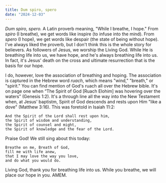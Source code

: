 ```yaml
---
title: Dum spiro, spero
date: "2024-12-03"
---
```


*Dum spiro, spero.*
A Latin proverb meaning, "While I breathe, I hope."
From *spiro* (I breathe), we get words like inspire (to infuse into the mind).
From *spero* (I hope), we get words like despair (the state of being without hope).
I've always liked the proverb, but I don't think this is the whole story for believers.
As followers of Jesus, we worship the Living God.
While He is breathing life into us, we have hope, and he's always breathing life into us.
In fact, it's Jesus' death on the cross and ultimate resurrection that is the basis for our hope.

I do, however, love the association of breathing and hoping.
The association is captured in the Hebrew word *ruach*, which means "wind," "breath," or "spirit."
You can find mention of God's ruach all over the Hebrew bible.
It's on page one when “The Spirit of God [Ruach Elohim] was hovering over the waters” (Genesis 1:2).
It's a through line all the way into the New Testament when, at Jesus' baptistm, Spirit of God descends and rests upon Him "like a dove" (Matthew 3:16).
This was foretold in Isaiah 11:2:

```text
And the Spirit of the Lord shall rest upon him,
the Spirit of wisdom and understanding,
the Spirit of counsel and might,
the Spirit of knowledge and the fear of the Lord.
```

Praise God! We still sing about this today:

```text
Breathe on me, Breath of God,
fill me with life anew,
that I may love the way you love,
and do what you would do.
```

Living God, thank you for breathing life into us.
While you breathe, we will place our hope in you.
AMEM.
